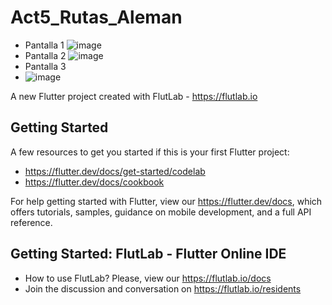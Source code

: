 # Act5_Rutas_Aleman

- Pantalla 1
![image](https://github.com/user-attachments/assets/ec77ac8f-7dc4-4ff3-b365-fdeb8d206cb9)
- Pantalla 2
![image](https://github.com/user-attachments/assets/536f9e24-ed12-4556-90af-c7e268cdfbda)
- Pantalla 3
- ![image](https://github.com/user-attachments/assets/2a90e818-5fbf-47d8-83f0-ff7bddc9bf6d)


A new Flutter project created with FlutLab - https://flutlab.io

## Getting Started

A few resources to get you started if this is your first Flutter project:

- https://flutter.dev/docs/get-started/codelab
- https://flutter.dev/docs/cookbook

For help getting started with Flutter, view our
https://flutter.dev/docs, which offers tutorials,
samples, guidance on mobile development, and a full API reference.

## Getting Started: FlutLab - Flutter Online IDE

- How to use FlutLab? Please, view our https://flutlab.io/docs
- Join the discussion and conversation on https://flutlab.io/residents
